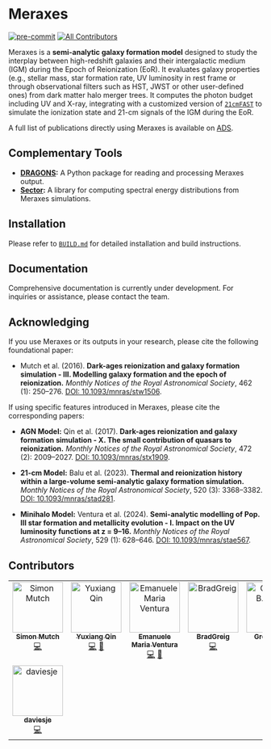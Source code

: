 # **Meraxes**
[![pre-commit](https://img.shields.io/badge/pre--commit-enabled-brightgreen?logo=pre-commit&logoColor=white)](https://github.com/pre-commit/pre-commit) [![All Contributors](https://img.shields.io/badge/all_contributors-2-orange.svg?style=flat-square)](https://github.com/meraxes-devs/meraxes/graphs/contributors)  

Meraxes is a **semi-analytic galaxy formation model** designed to study the interplay between high-redshift galaxies and their intergalactic medium (IGM) during the Epoch of Reionization (EoR). It  evaluates galaxy properties (e.g., stellar mass, star formation rate, UV luminosity in rest frame or through observational filters such as HST, JWST or other user-defined ones) from dark matter halo merger trees. It computes the photon budget including UV and X-ray, integrating with a customized version of [``21cmFAST``](https://github.com/21cmfast/21cmFAST) to simulate the ionization state and 21-cm signals of the IGM during the EoR.  

A full list of publications directly using Meraxes is available on [ADS](https://ui.adsabs.harvard.edu/public-libraries/CWUcYnt3TsmG6BuOKjR0Fw).  

## **Complementary Tools**
- **[DRAGONS](https://github.com/meraxes-devs/dragons):** A Python package for reading and processing Meraxes output.  
- **[Sector](https://github.com/meraxes-devs/sector):** A library for computing spectral energy distributions from Meraxes simulations.  


## **Installation**
Please refer to [`BUILD.md`](./BUILD.md) for detailed installation and build instructions.


## **Documentation**
Comprehensive documentation is currently under development. For inquiries or assistance, please contact the team.  


## **Acknowledging**
If you use Meraxes or its outputs in your research, please cite the following foundational paper:  

- Mutch et al. (2016). **Dark-ages reionization and galaxy formation simulation - III. Modelling galaxy formation and the epoch of reionization.**  *Monthly Notices of the Royal Astronomical Society*, 462 (1): 250–276. [DOI: 10.1093/mnras/stw1506](https://doi.org/10.1093/mnras/stw1506).  

If using specific features introduced in Meraxes, please cite the corresponding papers:  

- **AGN Model:**  Qin et al. (2017). **Dark-ages reionization and galaxy formation simulation - X. The small contribution of quasars to reionization.** *Monthly Notices of the Royal Astronomical Society*, 472 (2): 2009–2027. [DOI: 10.1093/mnras/stx1909](https://doi.org/10.1093/mnras/stx1909).  

- **21-cm Model:**  Balu et al. (2023). **Thermal and reionization history within a large-volume semi-analytic galaxy formation simulation.**  *Monthly Notices of the Royal Astronomical Society*, 520 (3): 3368–3382. [DOI: 10.1093/mnras/stad281](https://doi.org/10.1093/mnras/stad281).  

- **Minihalo Model:**  Ventura et al. (2024). **Semi-analytic modelling of Pop. III star formation and metallicity evolution - I. Impact on the UV luminosity functions at z = 9–16.** *Monthly Notices of the Royal Astronomical Society*, 529 (1): 628–646. [DOI: 10.1093/mnras/stae567](https://doi.org/10.1093/mnras/stae567).  

## **Contributors**

<table>
  <tbody>
    <tr>
      <td align="center" valign="top" width="14.28%"><a href="https://smutch.github.io/"><img src="https://avatars.githubusercontent.com/u/782987?v=4?s=100" width="100px;" alt="Simon Mutch"/><br /><sub><b>Simon Mutch</b></sub></a><br /><a href="https://github.com/meraxes-devs/meraxes/commits?author=smutch" title="Code">💻</a></td>
      <td align="center" valign="top" width="14.28%"><a href="https://researchportalplus.anu.edu.au/en/persons/yuxiang-qin"><img src="https://avatars.githubusercontent.com/u/15994713?v=4?s=100" width="100px;" alt="Yuxiang Qin"/><br /><sub><b>Yuxiang Qin</b></sub></a><br /><a href="https://github.com/meraxes-devs/meraxes/commits?author=qyx268" title="Code">💻</a> <a href="https://github.com/meraxes-devs/meraxes/pulls?q=is%3Apr+reviewed-by%3Aqyx268" title="Reviewed Pull Requests">👀</a></td>
      <td align="center" valign="top" width="14.28%"><a href="https://github.com/EMventura"><img src="https://avatars.githubusercontent.com/u/98299102?v=4?s=100" width="100px;" alt="Emanuele Maria Ventura"/><br /><sub><b>Emanuele Maria Ventura</b></sub></a><br /><a href="https://github.com/meraxes-devs/meraxes/commits?author=EMventura" title="Code">💻</a> <a href="https://github.com/meraxes-devs/meraxes/pulls?q=is%3Apr+reviewed-by%3AEMventura" title="Reviewed Pull Requests">👀</a></td>
      <td align="center" valign="top" width="14.28%"><a href="https://github.com/BradGreig"><img src="https://avatars.githubusercontent.com/u/16087482?v=4?s=100" width="100px;" alt="BradGreig"/><br /><sub><b>BradGreig</b></sub></a><br /><a href="https://github.com/meraxes-devs/meraxes/commits?author=BradGreig" title="Code">💻</a></td>
      <td align="center" valign="top" width="14.28%"><a href="http://www.astronomy.swin.edu.au/~gpoole/"><img src="https://avatars.githubusercontent.com/u/599836?v=4?s=100" width="100px;" alt="Gregory B. Poole"/><br /><sub><b>Gregory B. Poole</b></sub></a><br /><a href="https://github.com/meraxes-devs/meraxes/commits?author=gbpoole" title="Code">💻</a></td>
      <td align="center" valign="top" width="14.28%"><a href="https://github.com/pgeil"><img src="https://avatars.githubusercontent.com/u/13758421?v=4?s=100" width="100px;" alt="pgeil"/><br /><sub><b>pgeil</b></sub></a><br /><a href="https://github.com/meraxes-devs/meraxes/commits?author=pgeil" title="Code">💻</a></td>
      <td align="center" valign="top" width="14.28%"><a href="https://github.com/yqiuu"><img src="https://avatars.githubusercontent.com/u/26683739?v=4?s=100" width="100px;" alt="Yisheng Qiu"/><br /><sub><b>Yisheng Qiu</b></sub></a><br /><a href="https://github.com/meraxes-devs/meraxes/commits?author=yqiuu" title="Code">💻</a></td>
    </tr>
    <tr>
      <td align="center" valign="top" width="14.28%"><a href="https://github.com/daviesje"><img src="https://avatars.githubusercontent.com/u/36873665?v=4?s=100" width="100px;" alt="daviesje"/><br /><sub><b>daviesje</b></sub></a><br /><a href="https://github.com/meraxes-devs/meraxes/commits?author=daviesje" title="Code">💻</a></td>
    </tr>
  </tbody>
</table>
